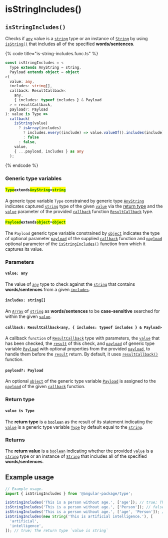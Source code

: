 # isStringIncludes()

## `isStringIncludes()`

Checks if [`any`](https://www.typescriptlang.org/docs/handbook/basic-types.html#any) value is a [`string`](https://developer.mozilla.org/en-US/docs/Web/JavaScript/Reference/Global\_Objects/String) type or an instance of [`String`](https://developer.mozilla.org/en-US/docs/Web/JavaScript/Reference/Global\_Objects/String) by using [`isString()`](isstring.md) that includes all of the specified **words/sentences**.

{% code title="is-string-includes.func.ts" %}
```typescript
const isStringIncludes = <
  Type extends AnyString = string,
  Payload extends object = object
>(
  value: any,
  includes: string[],
  callback: ResultCallback<
    any,
    { includes: typeof includes } & Payload
  > = resultCallback,
  payload?: Payload
): value is Type =>
  callback(
    isString(value)
      ? isArray(includes)
        ? includes.every((include) => value.valueOf().includes(include))
        : false
      : false,
    value,
    { ...payload, includes } as any
  );
```
{% endcode %}

### Generic type variables

#### <mark style="color:green;">**`Type`**</mark>**`extends`**<mark style="color:green;">**`AnyString`**</mark>**`=`**<mark style="color:green;">**`string`**</mark>

A generic type variable `Type` constrained by generic type [`AnyString`](../types/anystring.md) indicates captured [`string`](https://www.typescriptlang.org/docs/handbook/basic-types.html#string) type of the given [`value`](isstringincludes.md#value-any) via the [return type](isstringincludes.md#return-type) and the [`value`](../types/resultcallback.md#value-value) parameter of the provided [`callback`](isstringincludes.md#callback-resultcallback-less-than-any-minmax-less-than-min-max-greater-than-and-payload-greater-than) function [`ResultCallback`](../types/resultcallback.md) type.

#### <mark style="color:green;">**`Payload`**</mark>**`extends`**<mark style="color:green;">**`object`**</mark>**`=`**<mark style="color:green;">**`object`**</mark>

The `Payload` generic type variable constrained by [`object`](https://www.typescriptlang.org/docs/handbook/basic-types.html#object) indicates the type of optional parameter [`payload`](../types/resultcallback.md#payload-payload) of the supplied [`callback`](isstringincludes.md#callback-resultcallback-less-than-any-payload-greater-than) function and [`payload`](isstringincludes.md#payload-payload) optional parameter of the [`isStringIncludes()`](isstringincludes.md#isstringincludes) function from which it captures its value.

### Parameters

#### `value: any`

The value of [`any`](https://www.typescriptlang.org/docs/handbook/2/everyday-types.html#any) type to check against the [`string`](https://developer.mozilla.org/en-US/docs/Web/JavaScript/Reference/Global\_Objects/String) that contains **words/sentences** from a given [`includes`](isstringincludes.md#includes-string).

#### `includes: string[]`

An [`Array`](https://developer.mozilla.org/en-US/docs/Web/JavaScript/Reference/Global\_Objects/String) of [`string`](https://developer.mozilla.org/en-US/docs/Web/JavaScript/Reference/Global\_Objects/String) as **words/sentences** to be **case-sensitive** searched for within the given [`value`](isstringincludes.md#value-any).

#### `callback: ResultCallback<any, { includes: typeof includes } & Payload>`

A callback `function` of [`ResultCallback`](../types/resultcallback.md) type with parameters, the [`value`](isstringincludes.md#value-any) that has been checked, the [`result`](../types/resultcallback.md#result-boolean) of this check, and [`payload`](../types/resultcallback.md#payload-payload) of generic type variable [`Payload`](isstringincludes.md#payloadextendsobject) with optional properties from the provided [`payload`](isstringincludes.md#payload-payload), to handle them before the [`result`](../types/resultcallback.md#result-boolean) return. By default, it uses [`resultCallback()`](../helper/resultcallback.md) function.

#### `payload?: Payload`

An optional [`object`](https://developer.mozilla.org/en-US/docs/Web/JavaScript/Reference/Global\_Objects/Object) of the generic type variable [`Payload`](isstringincludes.md#payloadextendsobject) is assigned to the [`payload`](../types/resultcallback.md#payload-payload) of the given [`callback`](isstringincludes.md#callback-resultcallback-less-than-any-payload-greater-than) function.

### Return type

#### `value is Type`

The **return type** is a [`boolean`](https://www.typescriptlang.org/docs/handbook/basic-types.html#boolean) as the result of its statement indicating the [`value`](isstringincludes.md#value-any) is a generic type variable [`Type`](isstringincludes.md#typeextendsanystring-string) by default equal to the [`string`](https://www.typescriptlang.org/docs/handbook/basic-types.html#string).

### Returns

The **return value** is a [`boolean`](https://developer.mozilla.org/en-US/docs/Web/JavaScript/Reference/Global\_Objects/Boolean) indicating whether the provided [`value`](isstringincludes.md#value-any) is a [`string`](https://developer.mozilla.org/en-US/docs/Web/JavaScript/Reference/Global\_Objects/String) type or an instance of [`String`](https://developer.mozilla.org/en-US/docs/Web/JavaScript/Reference/Global\_Objects/String) that includes all of the specified **words/sentences**.

## Example usage

```typescript
// Example usage.
import { isStringIncludes } from '@angular-package/type';

isStringIncludes('This is a person without age.', ['age']); // true; The return type `value is string`
isStringIncludes('This is a person without age.', ['Person']); // false; The return type `value is string`
isStringIncludes('This is a person without age.', ['age', 'Person']); // false; The return type `value is string`
isStringIncludes(new String('This is artificial intelligence.'), [
  'artificial',
  'intelligence',
]); // true; The return type `value is string`
```
